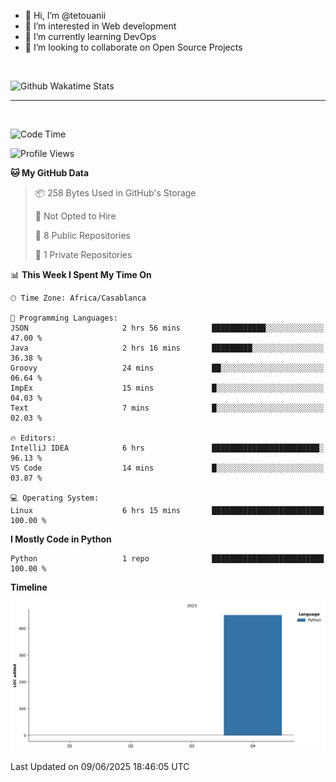 - 👋 Hi, I’m @tetouanii
- 👀 I’m interested in Web development
- 🌱 I’m currently learning DevOps
- 💞️ I’m looking to collaborate on Open Source Projects

<br/>


![Github Wakatime Stats](https://github-readme-stats.vercel.app/api/wakatime/?username=@walidbosso&layout=compact&&theme=default&link="https://www.github.com/USERNAME/") 

--- 

<br/>


  
<!--START_SECTION:waka-->
![Code Time](http://img.shields.io/badge/Code%20Time-486%20hrs%2031%20mins-blue)

![Profile Views](http://img.shields.io/badge/Profile%20Views-0-blue)

**🐱 My GitHub Data** 

> 📦 258 Bytes Used in GitHub's Storage 
 > 
> 🚫 Not Opted to Hire
 > 
> 📜 8 Public Repositories 
 > 
> 🔑 1 Private Repositories 
 > 
📊 **This Week I Spent My Time On** 

```text
🕑︎ Time Zone: Africa/Casablanca

💬 Programming Languages: 
JSON                     2 hrs 56 mins       ████████████░░░░░░░░░░░░░   47.00 % 
Java                     2 hrs 16 mins       █████████░░░░░░░░░░░░░░░░   36.38 % 
Groovy                   24 mins             ██░░░░░░░░░░░░░░░░░░░░░░░   06.64 % 
ImpEx                    15 mins             █░░░░░░░░░░░░░░░░░░░░░░░░   04.03 % 
Text                     7 mins              █░░░░░░░░░░░░░░░░░░░░░░░░   02.03 % 

🔥 Editors: 
IntelliJ IDEA            6 hrs               ████████████████████████░   96.13 % 
VS Code                  14 mins             █░░░░░░░░░░░░░░░░░░░░░░░░   03.87 % 

💻 Operating System: 
Linux                    6 hrs 15 mins       █████████████████████████   100.00 % 
```

**I Mostly Code in Python** 

```text
Python                   1 repo              █████████████████████████   100.00 % 
```



**Timeline**

![Lines of Code chart](https://raw.githubusercontent.com/tetouanii/tetouanii/main/assets/bar_graph.png)


 Last Updated on 09/06/2025 18:46:05 UTC
<!--END_SECTION:waka-->
